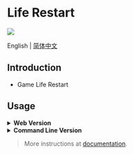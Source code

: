 # Life Restart

<a href="https://discord.gg/U3qrf49NMQ"><img src="https://img.shields.io/discord/883382868427014255?color=%23FEE75C&label=Discord&logo=discord&logoColor=white&style=for-the-badge" /></a>

English | [简体中文](./README-zh_CN.md)

## Introduction

- Game Life Restart

## Usage

<details>
<summary><strong>Web Version</strong></summary>
<br />

1. Clone project code.

```bash
git clone git@github.com:VickScarlet/lifeRestart.git my-project
cd my-project
```

2. Installation dependence.

```bash
yarn install
```

Or

```bash
npm install
```

3. Start local server.

```bash
yarn dev
```

Or

```bash
npm run dev
```

4. After the startup is complete, will automatically open a browser and visit [http://localhost:8081/view/index.html](http://localhost:8081/view/index.html).
</details>

<details>
<summary><strong>Command Line Version</strong></summary>
<br />

```bash
node repl
```

</details>

> More instructions at [documentation](https://liferestart.syaro.io/).
